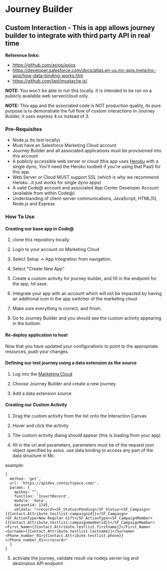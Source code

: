 # Journey Builder
## Custom Interaction - This is app allows journey builder to integrate with third party API in real time


**Reference links:**
* https://github.com/axios/axios
* https://developer.salesforce.com/docs/atlas.en-us.mc-apis.meta/mc-apis/how-data-binding-works.htm
* https://github.com/janl/mustache.js/

**NOTE:** You won't be able to run this locally. It is intended to be ran on a publicly available web server/cloud only.

**NOTE:** This app and the associated code is NOT production quality, its pure purpose is to demonstrate the full flow of custom interactions in Journey Builder, it uses express 4.xx instead of 3.

### Pre-Requisites

* Node.js (to test locally)
* Must have an Salesforce Marketing Cloud account
* Journey Builder and all associated applications  must be provisioned into this account
* A publicly accessible web server or cloud (this app uses [Heroku](https://heroku.com) with a single dyno, You'll need the Heroku toolbelt if you're using that PaaS for this app.
* Web Server or Cloud MUST support SSL (which is why we recommend Heroku...it just works for single dyno apps)
* A valid Code@ account and associated App Center Developer Account (available from within Code@)
* Understanding of client-server communications, JavaScript, HTML(5), Node.js and Express

### How To Use

#### Creating our base app in Code@

1. clone this repository locally

2. Login to your account on Marketing Cloud

3. Select Setup -> App Integration from navigation.

4. Select "Create New App"

5. Create a custom activity for journey builder, and fill in the endpoint for the app, hit save.

6. Integrate your app with an account which will not be impacted by having an additional icon in the app switcher of the marketing cloud

7. Make sure everything is correct, and finish.

8. Go to Journey Builder and you should see the custom activity appearing in the bottom.


#### Re-deploy application to host
Now that you have updated your configurations to point to the appropriate resources, push your changes.


#### Defining our test journey using a data extension as the source
1. Log into the [Marketing Cloud](https://mc.exacttarget.com/cloud)

2. Choose Journey Builder and create a new journey.

3. Add a data extension source 


#### Creating our Custom Activity
1. Drag the custom activity from the list onto the Interaction Canvas

2. Hover and click the activity

3. The custom activity dialog should appear (this is loading from your app)

4. fill in the url and parameters, parameters must be of the request json object specified by axios. use data binding to access any part of the data structure in Mc.

example:
```
{
  method: 'get',
  url: 'https://apidev.contactspace.com/',
  params: {
    apikey: "",
    function: 'InsertRecord',
    module: 'data',
    datasetid: 1745,
    xmldata: "<record><SF_Status>Pending</SF_Status><SF_Campaign>{{Contact.Attribute.testlist.campaignid}}</SF_Campaign><SF_ActionType>New Regular Gift</SF_ActionType><SF_CampaignMember>{{Contact.Attribute.testlist.campaignmemberid}}</SF_CampaignMember><First_Name>{{Contact.Attribute.testlist.firstname}}</First_Name><Surname>{{Contact.Attribute.testlist.lastname}}</Surname><Phone_number_01>{{Contact.Attribute.testlist.phone}}</Phone_number_01></record>"
  }
}
```

5. activiate the journey, validate result via nodejs server log and destination API endpoint
